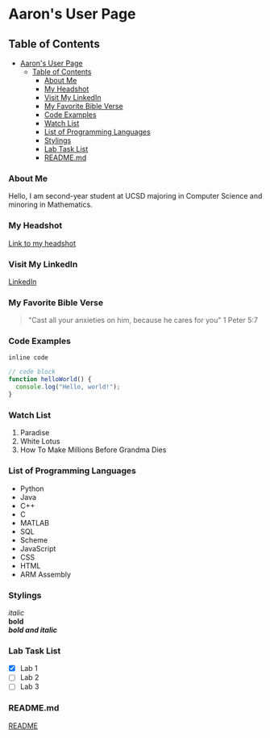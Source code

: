 # Aaron's User Page

## Table of Contents
- [Aaron's User Page](#aarons-user-page)
  - [Table of Contents](#table-of-contents)
    - [About Me](#about-me)
    - [My Headshot](#my-headshot)
    - [Visit My LinkedIn](#visit-my-linkedin)
    - [My Favorite Bible Verse](#my-favorite-bible-verse)
    - [Code Examples](#code-examples)
    - [Watch List](#watch-list)
    - [List of Programming Languages](#list-of-programming-languages)
    - [Stylings](#stylings)
    - [Lab Task List](#lab-task-list)
    - [README.md](#readmemd)

### About Me
Hello, I am second-year student at UCSD majoring in Computer Science and minoring in Mathematics.

### My Headshot
[Link to my headshot](headshot.jpeg)

### Visit My LinkedIn
[LinkedIn](https://www.linkedin.com/in/aaronchiuwei/)

### My Favorite Bible Verse
> "Cast all your anxieties on him, because he cares for you" 1 Peter 5:7

### Code Examples
`inline code`

```javascript
// code block
function helloWorld() {
  console.log("Hello, world!");
}
```

### Watch List
1. Paradise
2. White Lotus
3. How To Make Millions Before Grandma Dies

### List of Programming Languages
- Python
- Java
- C++
- C
- MATLAB
- SQL
- Scheme
- JavaScript
- CSS
- HTML
- ARM Assembly

### Stylings
*italic*
<br>**bold**
<br>***bold and italic***

### Lab Task List
- [x] Lab 1
- [ ] Lab 2
- [ ] Lab 3
  
### README.md
[README](README.md)